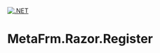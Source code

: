 [![.NET](https://github.com/dsuny/MetaFrm.Razor.Register/actions/workflows/dotnet.yml/badge.svg)](https://github.com/dsuny/MetaFrm.Razor.Register/actions/workflows/dotnet.yml)

# MetaFrm.Razor.Register
